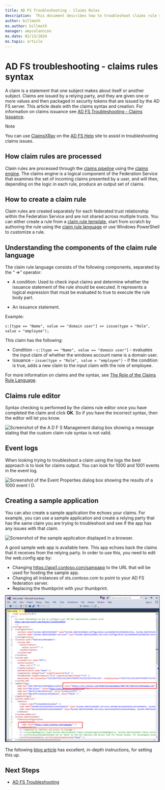 ```yaml
---
title: AD FS Troubleshooting - Claims Rules
description:  This document describes how to troubleshoot claims rule syntax with AD FS
author: billmath
ms.author: billmath
manager: amycolannino
ms.date: 02/13/2024
ms.topic: article
---
```


# AD FS troubleshooting - claims rules syntax

A claim is a statement that one subject makes about itself or another subject. Claims are issued by a relying party, and they are given one or more values and then packaged in security tokens that are issued by the AD FS server. This article deals with the claims syntax and creation. For information on claims issuance see [AD FS Troubleshooting - Claims Issuance](ad-fs-tshoot-claims-issuance.md).

> [!NOTE]
> You can use [ClaimsXRay](https://adfshelp.microsoft.com/ClaimsXray/TokenRequest) on the [AD FS Help](https://adfshelp.microsoft.com) site to assist in troubleshooting claims issues.

## How claim rules are processed

Claim rules are processed through the [claims pipeline](../../ad-fs/technical-reference/The-Role-of-the-Claims-Pipeline.md) using the [claims engine](../../ad-fs/technical-reference/The-Role-of-the-Claims-Engine.md). The claims engine is a logical component of the Federation Service that examines the set of incoming claims presented by a user, and will then, depending on the logic in each rule, produce an output set of claims.

## How to create a claim rule

Claim rules are created separately for each federated trust relationship within the Federation Service and are not shared across multiple trusts. You can either create a rule from a [claim rule template](../../ad-fs/technical-reference/determine-the-type-of-claim-rule-template-to-use.md), start from scratch by authoring the rule using the [claim rule language](../../ad-fs/technical-reference/when-to-use-a-custom-claim-rule.md) or use Windows PowerShell to customize a rule.

## Understanding the components of the claim rule language

The claim rule language consists of the following components, separated by the “ =>” operator:

- A condition: Used to check input claims and determine whether the issuance statement of the rule should be executed. It represents a logical expression that must be evaluated to true to execute the rule body part.

- An issuance statement.

Example:

```
c:[type == "Name", value == "domain user"] => issue(type = "Role", value = "employee");
```

This claim has the following:

- Condition - `c:[type == "Name", value == "domain user"]` - evaluates the input claim of whether the windows account name is a domain user.
- Issuance - `issue(type = "Role", value = "employee")` - if the condition is true, adds a new claim to the input claim with the role of employee.

For more information on claims and the syntax, see [The Role of the Claims Rule Language](../../ad-fs/technical-reference/the-role-of-the-claim-rule-language.md).

## Claims rule editor

Syntax checking is performed by the claims rule editor once you have completed the claim and click **OK**. So if you have the incorrect syntax, then the editor will let you know.

![Screenshot of the A D F S Management dialog box showing a message stating that the custom claim rule syntax is not valid.](media/ad-fs-tshoot-claims/claims1.png)

## Event logs

When looking trying to troubleshoot a claim using the logs the best approach is to look for claims output. You can look for 1000 and 1001 events in the event log.

![Screenshot of the Event Properties dialog box showing the results of a 1000 event I D.](media/ad-fs-tshoot-claims/claims2.png)

## Creating a sample application

You can also create a sample application the echoes your claims. For example, you can use a sample application and create a relying party that has the same claim you are trying to troubleshoot and see if the app has any issues with that claim.

![Screenshot of the sample application displayed in a browser.](media/ad-fs-tshoot-claims/claim4.png)

A good sample web app is available here. This app echoes back the claims that it receives from the relying party. In order to use this, you need to edit the web.config app by:

- Changing https://app1.contoso.com/sampapp to the URL that will be used for hosting the sample app.
- Changing all instances of sts.contoso.com to point to your AD FS federation server.
- Replacing the thumbprint with your thumbprint.

![Screenshot of Visual Studio showing the web config file.](media/ad-fs-tshoot-claims/claims3.png)

The following [blog article](/archive/blogs/tangent_thoughts/install-and-configure-a-simple-net-4-5-sample-federated-application-samapp) has excellent, in-depth instructions, for setting this up.

## Next Steps

- [AD FS Troubleshooting](ad-fs-tshoot-overview.md)
